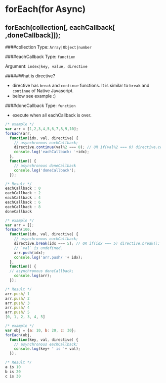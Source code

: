 # forEach(for Async)

forEach(collection[, eachCallback[ ,doneCallback]]);
---
####collection
Type: `Array|Object|number`

####eachCallback
Type: `function`

Argument: `index|key, value, directive` 

#####What is directive?
- directive has `break` and `continue` functions. It is similar to `break` and` continue` of Native Javascript.
- below see example :)

####doneCallback
Type: `function`
- execute when all eachCallback is over.
```js
/* example */
var arr = [1,2,3,4,5,6,7,8,9,10];
forEach(arr, 
  function(idx, val, directive) {
    // asynchronous eachCallback;
    directive.continue(val%2 === 0); // OR if(val%2 === 0) directive.contine();
    console.log('eachCallback: '+idx);
  },
  function() {
    // asynchronous doneCallback
    console.log('doneCallback');
  });

/* Result */
eachCallback : 0
eachCallback : 2
eachCallback : 4
eachCallback : 6
eachCallback : 8
doneCallback
```
```javascript
/* example */
var arr = [];
forEach(100, 
  function(idx, val, directive) {
    // asynchronous eachCallback;
    directive.break(idx === 5); // OR if(idx === 5) directive.break();
    // `val` is undefined.
    arr.push(idx);
    console.log('arr.push/ '+ idx);
  },
  function() {
  // asynchronous doneCallback;
    console.log(arr);
  });

/* Result */
arr.push/ 1
arr.push/ 2
arr.push/ 3
arr.push/ 4
arr.push/ 5
[0, 1, 2, 3, 4, 5]
```
```js
/* example */
var obj = {a: 10, b: 20, c: 30};
forEach(obj, 
  function(key, val, directive) {
    // asynchronous eachCallback;
    console.log(key+ ' is '+ val);
  });

/* Result */
a is 10
b is 20
c is 30
```

